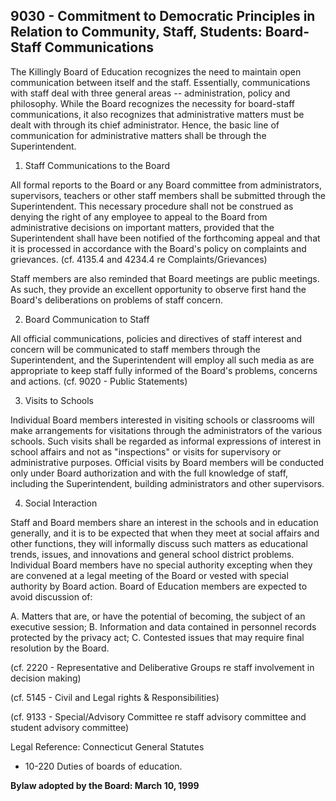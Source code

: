 ## 9030 - Commitment to Democratic Principles in Relation to Community, Staff, Students: Board-Staff Communications

The Killingly Board of Education recognizes the need to maintain open communication between itself and the staff. Essentially, communications with staff deal with three general areas -- administration, policy and philosophy. While the Board recognizes the necessity for board-staff communications, it also recognizes that administrative matters must be dealt with through its chief administrator. Hence, the basic line of communication for administrative matters shall be through the Superintendent.

1.  Staff Communications to the Board

All formal reports to the Board or any Board committee from administrators, supervisors, teachers or other staff members shall be submitted through the Superintendent. This necessary procedure shall not be construed as denying the right of any employee to appeal to the Board from administrative decisions on important matters, provided that the Superintendent shall have been notified of the forthcoming appeal and that it is processed in accordance with the Board's policy on complaints and grievances. (cf. 4135.4 and 4234.4 re Complaints/Grievances)

Staff members are also reminded that Board meetings are public meetings. As such, they provide an excellent opportunity to observe first hand the Board's deliberations on problems of staff concern.

2.  Board Communication to Staff

All official communications, policies and directives of staff interest and concern will be communicated to staff members through the Superintendent, and the Superintendent will employ all such media as are appropriate to keep staff fully informed of the Board's problems, concerns and actions. (cf. 9020 - Public Statements)

3.  Visits to Schools

Individual Board members interested in visiting schools or classrooms will make arrangements for visitations through the administrators of the various schools. Such visits shall be regarded as informal expressions of interest in school affairs and not as "inspections" or visits for supervisory or administrative purposes. Official visits by Board members will be conducted only under Board authorization and with the full knowledge of staff, including the Superintendent, building administrators and other supervisors.

4.  Social Interaction

Staff and Board members share an interest in the schools and in education generally, and it is to be expected that when they meet at social affairs and other functions, they will informally discuss such matters as educational trends, issues, and innovations and general school district problems. Individual Board members have no special authority excepting when they are convened at a legal meeting of the Board or vested with special authority by Board action. Board of Education members are expected to avoid discussion of:

  A.  Matters that are, or have the potential of becoming, the subject of an executive session;
  B.  Information and data contained in personnel records protected by the privacy act;
  C.  Contested issues that may require final resolution by the Board.

(cf. 2220 - Representative and Deliberative Groups re staff involvement in decision making)

(cf. 5145 - Civil and Legal rights & Responsibilities)

(cf. 9133 - Special/Advisory Committee re staff advisory committee and student advisory committee)

Legal Reference:  Connecticut General Statutes

* 10-220 Duties of boards of education.

**Bylaw adopted by the Board:  March 10, 1999**
